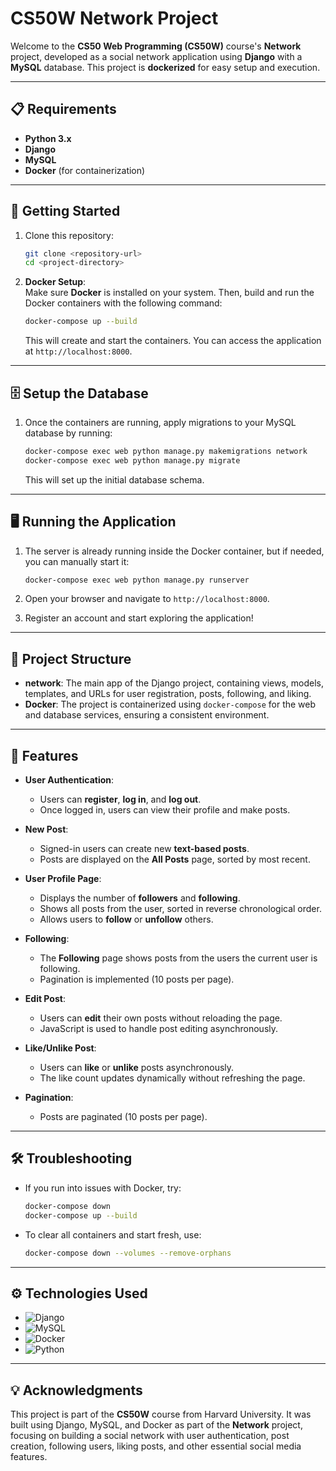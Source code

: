 # CS50W Network Project

Welcome to the **CS50 Web Programming (CS50W)** course's **Network** project, developed as a social network application using **Django** with a **MySQL** database. This project is **dockerized** for easy setup and execution.

---

## 📋 Requirements

- **Python 3.x**
- **Django**
- **MySQL**
- **Docker** (for containerization)

---

## 🚀 Getting Started

1. Clone this repository:

   ```bash
   git clone <repository-url>
   cd <project-directory>
   ```

2. **Docker Setup**:  
   Make sure **Docker** is installed on your system. Then, build and run the Docker containers with the following command:

   ```bash
   docker-compose up --build
   ```

   This will create and start the containers. You can access the application at `http://localhost:8000`.

---

## 🗄️ Setup the Database

1. Once the containers are running, apply migrations to your MySQL database by running:

   ```bash
   docker-compose exec web python manage.py makemigrations network
   docker-compose exec web python manage.py migrate
   ```

   This will set up the initial database schema.

---

## 🖥️ Running the Application

1. The server is already running inside the Docker container, but if needed, you can manually start it:

   ```bash
   docker-compose exec web python manage.py runserver
   ```

2. Open your browser and navigate to `http://localhost:8000`.

3. Register an account and start exploring the application!

---

## 📂 Project Structure

- **network**: The main app of the Django project, containing views, models, templates, and URLs for user registration, posts, following, and liking.
- **Docker**: The project is containerized using `docker-compose` for the web and database services, ensuring a consistent environment.

---

## 🌟 Features

- **User Authentication**: 
  - Users can **register**, **log in**, and **log out**.
  - Once logged in, users can view their profile and make posts.

- **New Post**:
  - Signed-in users can create new **text-based posts**.
  - Posts are displayed on the **All Posts** page, sorted by most recent.

- **User Profile Page**:
  - Displays the number of **followers** and **following**.
  - Shows all posts from the user, sorted in reverse chronological order.
  - Allows users to **follow** or **unfollow** others.

- **Following**:
  - The **Following** page shows posts from the users the current user is following.
  - Pagination is implemented (10 posts per page).

- **Edit Post**:
  - Users can **edit** their own posts without reloading the page.
  - JavaScript is used to handle post editing asynchronously.

- **Like/Unlike Post**:
  - Users can **like** or **unlike** posts asynchronously.
  - The like count updates dynamically without refreshing the page.

- **Pagination**:
  - Posts are paginated (10 posts per page).

---

## 🛠️ Troubleshooting

- If you run into issues with Docker, try:

  ```bash
  docker-compose down
  docker-compose up --build
  ```

- To clear all containers and start fresh, use:

  ```bash
  docker-compose down --volumes --remove-orphans
  ```

---

## ⚙️ Technologies Used

- ![Django](https://img.shields.io/badge/Django-3.2.5-brightgreen)
- ![MySQL](https://img.shields.io/badge/MySQL-8.0-blue)
- ![Docker](https://img.shields.io/badge/Docker-20.10-blueviolet)
- ![Python](https://img.shields.io/badge/Python-3.9-blue)

---

## 💡 Acknowledgments

This project is part of the **CS50W** course from Harvard University. It was built using Django, MySQL, and Docker as part of the **Network** project, focusing on building a social network with user authentication, post creation, following users, liking posts, and other essential social media features.
